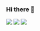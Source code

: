 ### Hi there 👋

<div>
<img src="https://img.shields.io/badge/Java-007396?style=plastic&logo=java&logoColor=white"> 
<img src="https://img.shields.io/badge/Python-3776AB?style=plastic&logo=Python&logoColor=white"/>
<img src="https://img.shields.io/badge/R-00599C?style=plastic&logo=R&logoColor=white"> 
</div>
